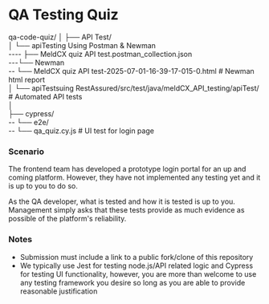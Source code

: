 # QA Testing Quiz
qa-code-quiz/
│
├── API Test/<br>
│ └── apiTesting Using Postman & Newman<br>
----  ├── MeldCX quiz API test.postman_collection.json<br>
---└── Newman <br>
--     └── MeldCX quiz API test-2025-07-01-16-39-17-015-0.html # Newman html report<br>
│ └── apiTestsuing RestAssured/src/test/java/meldCX_API_testing/apiTest/ # Automated API tests<br>
│<br>
├── cypress/<br>
 -- └── e2e/<br>
    -- └── qa_quiz.cy.js # UI test for login page<br>
  
### Scenario
The frontend team has developed a prototype login portal for an up and coming platform.
However, they have not implemented any testing yet and it is up to you to do so.

As the QA developer, what is tested and how it is tested is up to you.
Management simply asks that these tests provide as much evidence as possible of the platform's reliability.

### Notes
- Submission must include a link to a public fork/clone of this repository
- We typically use Jest for testing node.js/API related logic and Cypress for testing UI functionality, however, you are more than welcome to use any testing framework you desire so long as you are able to provide reasonable justification

